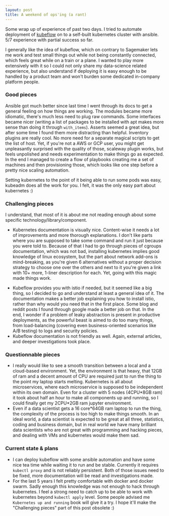 ```yaml
---
layout: post
title: A weekend of ops'ing (a rant)
---
```


Some wrap up of experience of past two days. I tried to automate deployment of [kubeflow](https://www.kubeflow.org) on to a self-built kubernetes cluster with ansible. 5/7 experience with partial success so far.

I generally like the idea of kubeflow, which on contrary to Sagemaker lets me work and test small things out while not being constantly connected, which feels great while on a train or a plane. I wanted to play more extensively with it so I could not only share my data-science related experience, but also understand if deploying it is easy enough to be handled by a product team and won't burden some dedicated in-company platform people.

### Good pieces

Ansible got much better since last time I went through its docs to get a general feeling on how things are working. The modules became more idiomatic, there's much less need to plug raw commands. Some interfaces became nicer (writing a list of packages to be installed with apt makes more sense than doing it through `with_items`). Asserts seemed a great idea, but after some time I found them more distracting than helpful. Inventory plugins are really cool. No more need for a separate magical scripts to get the list of host. Yet, if you're not a AWS or GCP user, you might get unpleasantly surprised with the quality of those, scaleway plugin works, but feels unpolished and needs experimentation to make things go as expected. In the end I managed to create a flow of playbooks creating me a set of machines and then provisioning those, which looks like one step before a pretty nice scaling automation.

Setting kubernetes to the point of it being able to run some pods was easy, kubeadm does all the work for you. I felt, it was the only easy part about kubernetes :)

### Challenging pieces

I understand, that most of it is about me not reading enough about some specific technology/library/component.

* Kubernetes documentation is visually nice. Content-wise it needs a lot of improvements and more thorough explanations. I don't like parts where you are supposed to take some command and run it just because you were told to. Because of that I had to go through pieces of cgroups documentation, which was not bad, installing kubernetes implies good knowledge of linux ecosystem, but the part about network add-ons is mind-breaking, as you're given 6 alternatives without a proper decision strategy to choose one over the others and next to it you're given a link with 10+ more, 1-liner description for each. Yet, going with this magic made things work.

<!--more-->

* Kubeflow provides you with istio if needed, but it seemed like a big thing, so I decided to go and understand at least a general idea of it. The documentation makes a better job explaining you how to install istio, rather than why would you need that in the first place. Some blog and reddit posts I found through google made a better job on that. In the end, I wonder if a problem of leaky abstraction is present in productive deployments, as the powerful beast is aimed to do too many things, from load-balancing (covering even business-oriented scenarios like A/B testing) to logs and security policies.
* Kubeflow documentation is not friendly as well. Again, external articles, and deeper investigations took place. 

### Questionnable pieces

* I really would like to see a smooth transition between a local and a cloud-based environment. Yet, the environment is that heavy, that 12GB of ram and a decent amount of CPU are required just to run the thing to the point my laptop starts melting. Kubernetes is all about microservices, where each microservice is supposed to be independent within its own domain. Even for a cluster with 5 nodes (4CPU\*8GB ram) it took about half an hour to make all components up and running, so I could finally get my 2CPU\*2GB ram jupyter environment.
* Even if a data scientist gets a 16 core\*64GB ram laptop to run the thing, the complexity of the process is too high to make things smooth. In an ideal world, a data scientist is expected to be great at all three, statistics, coding and business domain, but in real world we have many brilliant data scientists who are not great with programming and hacking pieces, and dealing with VMs and kubernetes would make them sad.

### Current state & plans

* I can deploy kubeflow with some ansible automation and have some nice tea time while waiting it to run and be stable. Currently it requires `kubectl proxy` and is not reliably persistent. Both of those issues need to be fixed, more documentation will be read and investigations made.
* For the last 5 years I felt pretty comfortable with docker and docker swarm. Sadly enough this knowledge was not enough to hack through kubernetes. I feel a strong need to catch up to be able to work with kubernetes beyond `kubectl apply` level. Some people advised me `Kubernetes up and running` book will give it a try. I hope it'll make the "Challenging pieces" part of this post obsolete :)